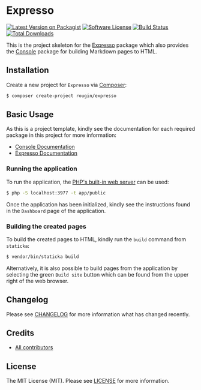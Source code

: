 # Expresso

[![Latest Version on Packagist][ico-version]][link-packagist]
[![Software License][ico-license]][link-license]
[![Build Status][ico-build]][link-build]
[![Total Downloads][ico-downloads]][link-downloads]

This is the project skeleton for the [Expresso](https://github.com/staticka/expresso) package which also provides the [Console](https://github.com/staticka/console) package for building Markdown pages to HTML.

## Installation

Create a new project for `Expresso` via [Composer](https://getcomposer.org/):

``` bash
$ composer create-project rougin/expresso
```

## Basic Usage

As this is a project template, kindly see the documentation for each required package in this project for more information:

* [Console Documentation][link-console-readme]
* [Expresso Documentation][link-expresso-readme]

### Running the application

To run the application, the [PHP's built-in web server](https://www.php.net/manual/en/features.commandline.webserver.php) can be used:

``` bash
$ php -S localhost:3977 -t app/public
```

Once the application has been initialized, kindly see the instructions found in the `Dashboard` page of the application.

### Building the created pages

To build the created pages to HTML, kindly run the `build` command from `staticka`:

``` bash
$ vendor/bin/staticka build
```

Alternatively, it is also possible to build pages from the application by selecting the green `Build site` button which can be found from the upper right of the web browser.

## Changelog

Please see [CHANGELOG][link-changelog] for more information what has changed recently.

## Credits

- [All contributors][link-contributors]

## License

The MIT License (MIT). Please see [LICENSE][link-license] for more information.

[ico-build]: https://img.shields.io/github/actions/workflow/status/staticka/expresso/build.yml?style=flat-square
[ico-downloads]: https://img.shields.io/packagist/dt/staticka/expresso.svg?style=flat-square
[ico-license]: https://img.shields.io/badge/license-MIT-brightgreen.svg?style=flat-square
[ico-version]: https://img.shields.io/packagist/v/staticka/expresso.svg?style=flat-square

[link-build]: https://github.com/staticka/expresso/actions
[link-changelog]: https://github.com/staticka/expresso/blob/master/CHANGELOG.md
[link-console-readme]: https://github.com/staticka/console/blob/master/README.md
[link-contributors]: https://github.com/staticka/expresso/contributors
[link-downloads]: https://packagist.org/packages/staticka/expresso
[link-expresso-readme]: https://github.com/staticka/expresso/blob/master/README.md
[link-license]: https://github.com/staticka/expresso/blob/master/LICENSE.md
[link-packagist]: https://packagist.org/packages/staticka/expresso
